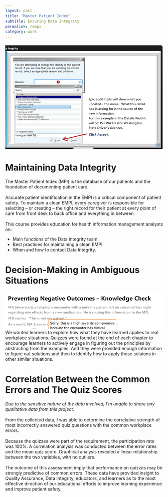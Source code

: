 ```yaml
---
layout: post
title: "Master Patient Index"
subtitle: Ensuring Data Integrity
permalink: /empi
category: work
---
```


<div class="img-container">
    <img src="/img/mpi-main.png">
</div>


# Maintaining Data Integrity
The Master Patient Index (MPI) is the database of our patients and the foundation of documenting patient care.  
<br>
Accurate patient identification in the EMPI is a critical component of patient safety. To maintain a clean EMPI, every caregiver is responsible for selecting – or creating – the right record for their patient at every point of care from front desk to back office and everything in between.  
<br> 
This course provides education for health information management analysts on: 
* Main functions of the Data Integrity team.
* Best practices for maintaining a clean EMPI.
* When and how to contact Data Integrity.


# Decision-Making in Ambiguous Situations
<div class="img-box">
    <img src="/img/mpi-quiz.png">
</div>
We wanted learners to explore how what they have learned applies to real workplace situations. Quizzes were found at the end of each chapter to encourage learners to actively engage in figuring out the principles by abstracting from the examples. And they were provided enough information to figure out solutions and then to identify how to apply those soluions in other similar situations. 


# Correlation Between the Common Errors and The Quiz Scores
*Due to the sensitive nature of the data involved, I'm unable to share any qualitative data from this project.*   
<br>
From the collected data, I was able to determine the correlative strength of most incorrectly answered quiz questions with the common workplace errors.  
<br>
Because the quizzes were part of the requirement, the participation rate was 100%. A correlation analysis was conducted between the error rates and the mean quiz score. Graphical analysis revealed a linear relationship between the two variables, with no outliers.  
<br>
The outcome of this assessment imply that performance on quizzes may be strongly predictive of common errors. These data have provided insight to Quality Assurance, Data Integrity, educators, and learners as to the most effective direction of our educational efforts to improve learning experience and improve patient safety.